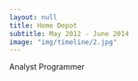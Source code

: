 ```yaml
---
layout: null
title: Home Depot
subtitle: May 2012 - June 2014
image: "img/timeline/2.jpg"
---
```

Analyst Programmer